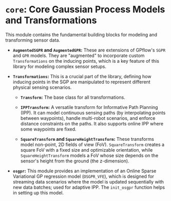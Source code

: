 # `core`: Core Gaussian Process Models and Transformations

This module contains the fundamental building blocks for modeling and transforming sensor data.

* **`AugmentedSGPR` and `AugmentedGPR`:** These are extensions of GPflow's `SGPR` and `GPR` models. They are "augmented" to incorporate custom `Transformations` on the inducing points, which is a key feature of this library for modeling complex sensor setups.

* **`Transformations`:** This is a crucial part of the library, defining how inducing points in the SGP are manipulated to represent different physical sensing scenarios.

    * **`Transform`:** The base class for all transformations.

    * **`IPPTransform`:** A versatile transform for Informative Path Planning (IPP). It can model continuous sensing paths (by interpolating points between waypoints), handle multi-robot scenarios, and enforce distance constraints on the paths. It also supports online IPP where some waypoints are fixed.

    * **`SquareTransform` and `SquareHeightTransform`:** These transforms model non-point, 2D fields of view (FoV). `SquareTransform` creates a square FoV with a fixed size and optimizable orientation, while `SquareHeightTransform` models a FoV whose size depends on the sensor's height from the ground (the z-dimension).

* **`osgpr`:** This module provides an implementation of an Online Sparse Variational GP regression model (`OSGPR_VFE`), which is designed for streaming data scenarios where the model is updated sequentially with new data batches; used for adaptive IPP. The `init_osgpr` function helps in setting up this model.